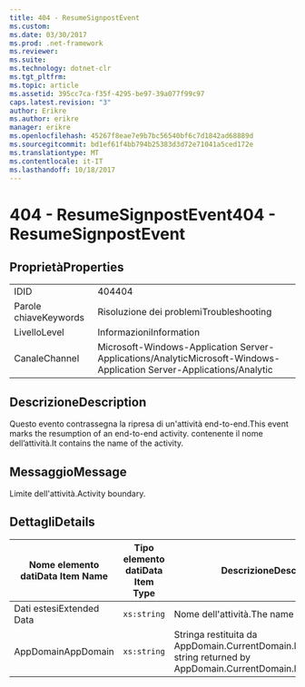 ```yaml
---
title: 404 - ResumeSignpostEvent
ms.custom: 
ms.date: 03/30/2017
ms.prod: .net-framework
ms.reviewer: 
ms.suite: 
ms.technology: dotnet-clr
ms.tgt_pltfrm: 
ms.topic: article
ms.assetid: 395cc7ca-f35f-4295-be97-39a077f99c97
caps.latest.revision: "3"
author: Erikre
ms.author: erikre
manager: erikre
ms.openlocfilehash: 45267f8eae7e9b7bc56540bf6c7d1842ad68889d
ms.sourcegitcommit: bd1ef61f4bb794b25383d3d72e71041a5ced172e
ms.translationtype: MT
ms.contentlocale: it-IT
ms.lasthandoff: 10/18/2017
---
```

# <a name="404---resumesignpostevent"></a><span data-ttu-id="47fbb-102">404 - ResumeSignpostEvent</span><span class="sxs-lookup"><span data-stu-id="47fbb-102">404 - ResumeSignpostEvent</span></span>
## <a name="properties"></a><span data-ttu-id="47fbb-103">Proprietà</span><span class="sxs-lookup"><span data-stu-id="47fbb-103">Properties</span></span>  
  
|||  
|-|-|  
|<span data-ttu-id="47fbb-104">ID</span><span class="sxs-lookup"><span data-stu-id="47fbb-104">ID</span></span>|<span data-ttu-id="47fbb-105">404</span><span class="sxs-lookup"><span data-stu-id="47fbb-105">404</span></span>|  
|<span data-ttu-id="47fbb-106">Parole chiave</span><span class="sxs-lookup"><span data-stu-id="47fbb-106">Keywords</span></span>|<span data-ttu-id="47fbb-107">Risoluzione dei problemi</span><span class="sxs-lookup"><span data-stu-id="47fbb-107">Troubleshooting</span></span>|  
|<span data-ttu-id="47fbb-108">Livello</span><span class="sxs-lookup"><span data-stu-id="47fbb-108">Level</span></span>|<span data-ttu-id="47fbb-109">Informazioni</span><span class="sxs-lookup"><span data-stu-id="47fbb-109">Information</span></span>|  
|<span data-ttu-id="47fbb-110">Canale</span><span class="sxs-lookup"><span data-stu-id="47fbb-110">Channel</span></span>|<span data-ttu-id="47fbb-111">Microsoft-Windows-Application Server-Applications/Analytic</span><span class="sxs-lookup"><span data-stu-id="47fbb-111">Microsoft-Windows-Application Server-Applications/Analytic</span></span>|  
  
## <a name="description"></a><span data-ttu-id="47fbb-112">Descrizione</span><span class="sxs-lookup"><span data-stu-id="47fbb-112">Description</span></span>  
 <span data-ttu-id="47fbb-113">Questo evento contrassegna la ripresa di un'attività end-to-end.</span><span class="sxs-lookup"><span data-stu-id="47fbb-113">This event marks the resumption of an end-to-end activity.</span></span> <span data-ttu-id="47fbb-114">contenente il nome dell’attività.</span><span class="sxs-lookup"><span data-stu-id="47fbb-114">It contains the name of the activity.</span></span>  
  
## <a name="message"></a><span data-ttu-id="47fbb-115">Messaggio</span><span class="sxs-lookup"><span data-stu-id="47fbb-115">Message</span></span>  
 <span data-ttu-id="47fbb-116">Limite dell'attività.</span><span class="sxs-lookup"><span data-stu-id="47fbb-116">Activity boundary.</span></span>  
  
## <a name="details"></a><span data-ttu-id="47fbb-117">Dettagli</span><span class="sxs-lookup"><span data-stu-id="47fbb-117">Details</span></span>  
  
|<span data-ttu-id="47fbb-118">Nome elemento dati</span><span class="sxs-lookup"><span data-stu-id="47fbb-118">Data Item Name</span></span>|<span data-ttu-id="47fbb-119">Tipo elemento dati</span><span class="sxs-lookup"><span data-stu-id="47fbb-119">Data Item Type</span></span>|<span data-ttu-id="47fbb-120">Descrizione</span><span class="sxs-lookup"><span data-stu-id="47fbb-120">Description</span></span>|  
|--------------------|--------------------|-----------------|  
|<span data-ttu-id="47fbb-121">Dati estesi</span><span class="sxs-lookup"><span data-stu-id="47fbb-121">Extended Data</span></span>|`xs:string`|<span data-ttu-id="47fbb-122">Nome dell'attività.</span><span class="sxs-lookup"><span data-stu-id="47fbb-122">The name of the activity.</span></span>|  
|<span data-ttu-id="47fbb-123">AppDomain</span><span class="sxs-lookup"><span data-stu-id="47fbb-123">AppDomain</span></span>|`xs:string`|<span data-ttu-id="47fbb-124">Stringa restituita da AppDomain.CurrentDomain.FriendlyName.</span><span class="sxs-lookup"><span data-stu-id="47fbb-124">The string returned by AppDomain.CurrentDomain.FriendlyName.</span></span>|
